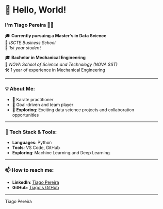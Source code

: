 # 👋 Hello, World!

### I'm Tiago Pereira 👨‍💻

🎓 **Currently pursuing a Master's in Data Science**  
📍 *ISCTE Business School*  
📅 *1st year student*

🎓 **Bachelor in Mechanical Engineering**  
📍 *NOVA School of Science and Technology (NOVA SST)*  
🛠️ 1 year of experience in Mechanical Engineering

---

### 💡 About Me:

- 👘 Karate practitioner
- 🎯 Goal-driven and team player
- 💼 **Exploring**: Exciting data science projects and collaboration opportunities  

---

### 🔧 Tech Stack & Tools:

- **Languages**: Python
- **Tools**: VS Code, GitHub
- **Exploring**: Machine Learning and Deep Learning

---

### 📫 How to reach me:

- **LinkedIn**: [Tiago Pereira](https://www.linkedin.com/in/tiago-pereira-6284041a4/)  
- **GitHub**: [Tiago's GitHub](https://github.com/tiagaopereira)

---

Tiago Pereira
